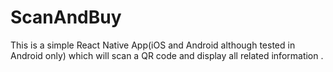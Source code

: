 # ScanAndBuy

This is a simple React Native App(iOS and Android although tested in Android only) which will scan a QR code and display all related information .
